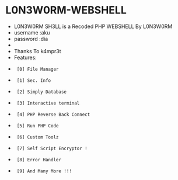 # L0N3W0RM-WEBSHELL

 
 * L0N3W0RM SH3LL is a Recoded PHP WEBSHELL By L0N3W0RM
 * username :aku
 * password :dia
 * 
 * Thanks To k4mpr3t  
 * Features:
 *      [0] File Manager
 *      [1] Sec. Info
 *      [2] Simply Database
 *      [3] Interactive terminal
 *      [4] PHP Reverse Back Connect
 *      [5] Run PHP Code
 *      [6] Custom Toolz
 *      [7] Self Script Encryptor !
 *      [8] Error Handler
 *      [9] And Many More !!!
